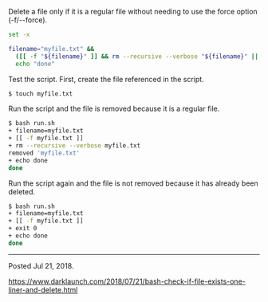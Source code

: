 Delete a file only if it is a regular file without needing to use the force option (-f/--force).

```bash
set -x

filename="myfile.txt" &&
  ([[ -f "${filename}" ]] && rm --recursive --verbose "${filename}" || exit 0) &&
  echo "done"
```

Test the script. First, create the file referenced in the script.

```bash
$ touch myfile.txt
```

Run the script and the file is removed because it is a regular file.

```bash
$ bash run.sh
+ filename=myfile.txt
+ [[ -f myfile.txt ]]
+ rm --recursive --verbose myfile.txt
removed 'myfile.txt'
+ echo done
done
```

Run the script again and the file is not removed because it has already been deleted.

```bash
$ bash run.sh
+ filename=myfile.txt
+ [[ -f myfile.txt ]]
+ exit 0
+ echo done
done
```

---

Posted Jul 21, 2018.

https://www.darklaunch.com/2018/07/21/bash-check-if-file-exists-one-liner-and-delete.html